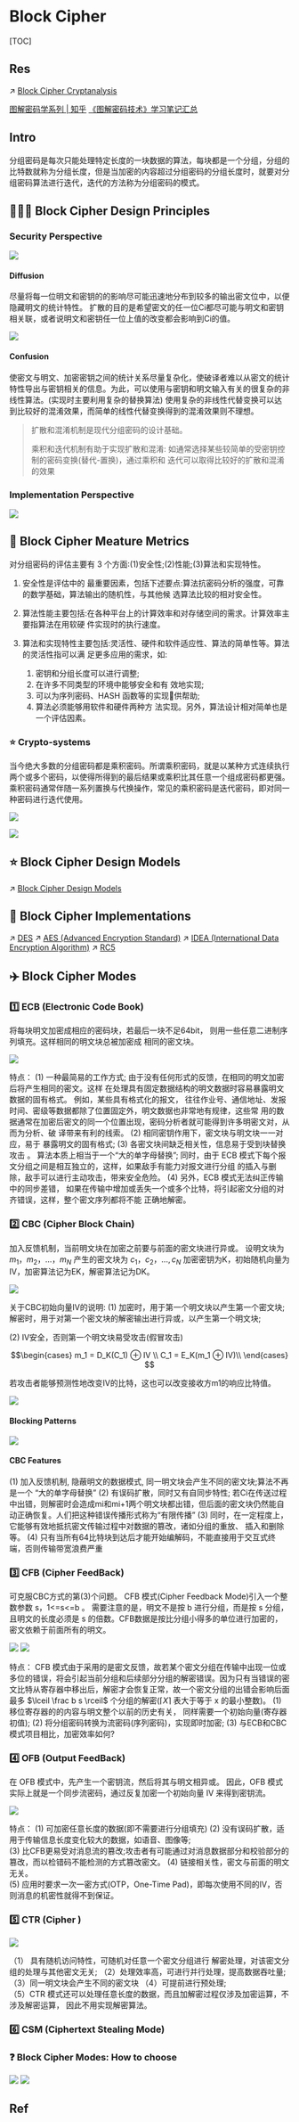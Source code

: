 # Block Cipher

[TOC]



## Res
↗ [Block Cipher Cryptanalysis](../../../../Cryptanalysis/Modern%20Cipher%20Cryptanalysis/Symmetric%20Cipher%20Cryptanalysis/Block%20Cipher%20Cryptanalysis/Block%20Cipher%20Cryptanalysis.md)

[图解密码学系列 | 知乎](https://www.zhihu.com/column/c_1417266554786078720)
[《图解密码技术》学习笔记汇总](https://blog.csdn.net/qq_29864185/article/details/116743551)


## Intro
分组密码是每次只能处理特定长度的一块数据的算法，每块都是一个分组，分组的比特数就称为分组长度，但是当加密的内容超过分组密码的分组长度时，就要对分组密码算法进行迭代，迭代的方法称为分组密码的模式。


## 👩🏼‍🏫 Block Cipher Design Principles 
### Security Perspective
![](../../../../../../../Assets/Pics/Screenshot%202023-04-12%20at%202.40.51%20PM.png)

#### Diffusion
尽量将每一位明文和密钥的的影响尽可能迅速地分布到较多的输出密文位中，以便隐藏明文的统计特性。 扩散的目的是希望密文的任一位Ci都尽可能与明文和密钥相关联，或者说明文和密钥任一位上值的改变都会影响到Ci的值。

![](../../../../../../../Assets/Pics/Screenshot%202023-04-24%20at%203.39.30%20PM.png)

#### Confusion
使密文与明文、加密密钥之间的统计关系尽量复杂化，使破译者难以从密文的统计特性导出与密钥相关的信息。为此，可以使用与密钥和明文输入有关的很复杂的非线性算法。(实现时主要利用复杂的替换算法) 使用复杂的非线性代替变换可以达到比较好的混淆效果，而简单的线性代替变换得到的混淆效果则不理想。

> 扩散和混淆机制是现代分组密码的设计基础。
> 
> 乘积和迭代机制有助于实现扩散和混淆: 如通常选择某些较简单的受密钥控制的密码变换(替代-置换)，通过乘积和 迭代可以取得比较好的扩散和混淆的效果


### Implementation Perspective 
![](../../../../../../../Assets/Pics/Screenshot%202023-04-12%20at%202.41.21%20PM.png)



## 🎲 Block Cipher Meature Metrics
对分组密码的评估主要有 3 个方面:(1)安全性;(2)性能;(3)算法和实现特性。

1. 安全性是评估中的 最重要因素，包括下述要点:算法抗密码分析的强度，可靠的数学基础，算法输出的随机性，与其他候 选算法比较的相对安全性。

2. 算法性能主要包括:在各种平台上的计算效率和对存储空间的需求。计算效率主要指算法在用软硬 件实现时的执行速度。

3. 算法和实现特性主要包括:灵活性、硬件和软件适应性、算法的简单性等。算法的灵活性指可以满 足更多应用的需求，如:
	1. 密钥和分组长度可以进行调整;
	2. 在许多不同类型的环境中能够安全和有 效地实现;
	3. 可以为序列密码、HASH 函数等的实现􏰂供帮助;
	4. 算法必须能够用软件和硬件两种方 法实现。另外，算法设计相对简单也是一个评估因素。


### ⭐ Crypto-systems
当今绝大多数的分组密码都是乘积密码。所谓乘积密码，就是以某种方式连续执行两个或多个密码，以使得所得到的最后结果或乘积比其任意一个组成密码都更强。乘积密码通常伴随一系列置换与代换操作，常见的乘积密码是迭代密码，即对同一种密码进行迭代使用。

![](../../../../../../../Assets/Pics/Screenshot%202023-04-12%20at%202.41.40%20PM.png)


![](../../../../../../../Assets/Pics/Screenshot%202023-04-12%20at%202.41.50%20PM.png)



## ⭐️ Block Cipher Design Models
↗ [Block Cipher Design Models](Block%20Cipher%20Design%20Models.md)



## 🎯 Block Cipher Implementations
↗ [DES](DES/DES.md)
↗ [AES (Advanced Encryption Standard)](AES%20(Advanced%20Encryption%20Standard)/AES%20(Advanced%20Encryption%20Standard).md)
↗ [IDEA (International Data Encryption Algorithm)](IDEA(International%20Data%20Encryption%20Algorithm)/IDEA%20(International%20Data%20Encryption%20Algorithm).md)
↗ [RC5](RC/RC5.md)



## ✈️ Block Cipher Modes
### 1️⃣ ECB (Electronic Code Book)
将每块明文加密成相应的密码块，若最后一块不足64bit， 则用一些任意二进制序列填充。这样相同的明文块总被加密成 相同的密文块。

![](../../../../../../../Assets/Pics/Screenshot%202023-04-25%20at%208.51.09%20PM.png)

特点：
(1) 一种最简易的工作方式; 由于没有任何形式的反馈，在相同的明文加密后将产生相同的密文。这样 在处理具有固定数据结构的明文数据时容易暴露明文数据的固有格式。
	例如，某些具有格式化的报文， 往往作业号、通信地址、发报时间、密级等数据都除了位置固定外，明文数据也非常地有规律，这些常 用的数据通常在加密后密文的同一个位置出现，密码分析者就可能得到许多明密文对，从而为分析、破 译带来有利的线索。
(2) 相同密钥作用下，密文块与明文块一一对应，易于 暴露明文的固有格式;
(3) 各密文块间缺乏相关性，信息易于受到块替换攻击 。 算法本质上相当于一个“大的单字母替换”; 同时，由于 ECB 模式下每个报文分组之间是相互独立的，这样，如果敌手有能力对报文进行分组 的插入与删除，敌手可以进行主动攻击，带来安全危险。
(4) 另外，ECB 模式无法纠正传输中的同步差错， 如果在传输中增加或丢失一个或多个比特，将引起密文分组的对齐错误，这样，整个密文序列都将不能 正确地解密。


### 2️⃣ CBC (Cipher Block Chain)
加入反馈机制，当前明文块在加密之前要与前面的密文块进行异或。
设明文块为 $m_1，m_2，...， m_N$ 产生的密文块为 $c_1，c_2，..., c_N$ 加密密钥为K，初始随机向量为IV，加密算法记为EK，解密算法记为DK。

![](../../../../../../../Assets/Pics/Screenshot%202023-04-25%20at%208.06.06%20PM.png)

关于CBC初始向量IV的说明:
(1) 加密时，用于第一个明文块以产生第一个密文块; 解密时，用于对第一个密文块的解密输出进行异或，以产生第一个明文块;

(2) IV安全，否则第一个明文块易受攻击(假冒攻击) 

$$\begin{cases}
m_1 = D_K(C_1) ⊕ IV \\
C_1 = E_K(m_1 ⊕ IV)\\
\end{cases}
$$

若攻击者能够预测性地改变IV的比特，这也可以改变接收方m1的响应比特值。

![](../../../../../../../Assets/Pics/Screenshot%202023-04-25%20at%208.50.17%20PM.png)


#### Blocking Patterns
![](../../../../../../../Assets/Pics/Screenshot%202023-04-12%20at%203.17.35%20PM.png)


#### CBC Features
(1) 加入反馈机制, 隐蔽明文的数据模式, 同一明文块会产生不同的密文块;算法不再是一个 “大的单字母替换”
(2) 有误码扩散，同时又有自同步特性; 若Ci在传送过程中出错，则解密时会造成mi和mi+1两个明文块都出错，但后面的密文块仍然能自动正确恢复。人们把这种错误传播形式称为“有限传播”
(3) 同时，在一定程度上，它能够有效地抵抗密文传输过程中对数据的篡改，诸如分组的重放、 插入和删除等。
(4) 只有当所有64比特块到达后才能开始编解码，不能直接用于交互式终端，否则传输带宽浪费严重


### 3️⃣ CFB (Cipher FeedBack)
可克服CBC方式的第(3)个问题。
CFB 模式(Cipher Feedback Mode)引入一个整数参数 s，1<=s<=b 。 需要注意的是，明文不是按 b 进行分组，而是按 s 分组，且明文的长度必须是 s 的倍数。CFB数据是按比分组小得多的单位进行加密的，密文依赖于前面所有的明文。

![](../../../../../../../Assets/Pics/Screenshot%202023-04-25%20at%208.19.12%20PM.png)
![](../../../../../../../Assets/Pics/Screenshot%202023-04-25%20at%208.19.21%20PM.png)

特点：
CFB 模式由于采用的是密文反馈，故若某个密文分组在传输中出现一位或多位的错误，将会引起当前分组和后续部分分组的解密错误。因为只有当错误的密文比特从寄存器中移出后，解密才会恢复正常，故一个密文分组的出错会影响后面最多 $\lceil \frac b s \rceil$ 个分组的解密($\lceil X \rceil$ 表大于等于 x 的最小整数)。
(1) 移位寄存器的的内容与明文整个以前的历史有关， 同样需要一个初始向量(寄存器初值);
(2) 将分组密码转换为流密码(序列密码)，实现即时加密;
(3) 与ECB和CBC 模式项目相比，加密效率如何?


### 4️⃣ OFB (Output FeedBack)
在 OFB 模式中，先产生一个密钥流，然后将其与明文相异或。 因此，OFB 模式实际上就是一个同步流密码，通过反复加密一个初始向量 IV 来得到密钥流。

![](../../../../../../../Assets/Pics/Screenshot%202023-04-25%20at%208.29.07%20PM.png)

特点：
(1) 可加密任意长度的数据(即不需要进行分组填充) 
(2) 没有误码扩散，适用于传输信息长度变化较大的数据，如语音、图像等;  
(3) 比CFB更易受对消息流的篡改;攻击者有可能通过对消息数据部分和校验部分的篡改，而以检错码不能检测的方式篡改密文。
(4) 链接相关性，密文与前面的明文无关。  
(5) 应用时要求一次一密方式(OTP，One-Time Pad)，即每次使用不同的IV，否则消息的机密性就得不到保证。


### 5️⃣ CTR (Cipher )

![](../../../../../../../Assets/Pics/Screenshot%202023-04-25%20at%208.33.18%20PM.png)


（1） 具有随机访问特性，可随机对任意一个密文分组进行 解密处理，对该密文分组的处理与其他密文无关;
（2）处理效率高，可进行并行处理，提高数据吞吐量;
（3）同一明文块会产生不同的密文块
（4）可提前进行预处理;  
（5）CTR 模式还可以处理任意长度的数据，而且加解密过程仅涉及加密运算，不涉及解密运算， 因此不用实现解密算法。


### 6️⃣ CSM (Ciphertext Stealing Mode)


### ❓ Block Cipher Modes: How to choose
![](../../../../../../../Assets/Pics/Screenshot%202023-04-12%20at%203.48.17%20PM.png)
![](../../../../../../../Assets/Pics/Screenshot%202023-04-12%20at%203.51.54%20PM.png)



## Ref
[密码学 分组密码模式]: https://www.secpulse.com/archives/173833.html


